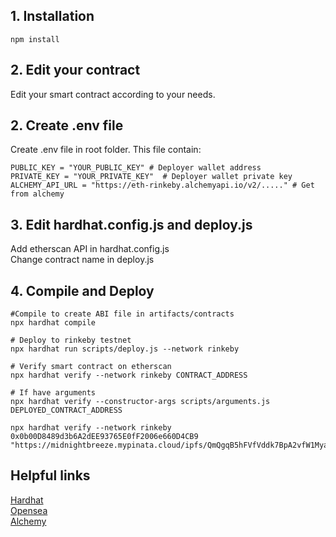 ## 1. Installation

```shell
npm install
```

## 2. Edit your contract
Edit your smart contract according to your needs.

## 2. Create .env file
Create .env file in root folder. This file contain:

```shell
PUBLIC_KEY = "YOUR_PUBLIC_KEY" # Deployer wallet address
PRIVATE_KEY = "YOUR_PRIVATE_KEY"  # Deployer wallet private key
ALCHEMY_API_URL = "https://eth-rinkeby.alchemyapi.io/v2/....." # Get from alchemy
```

## 3. Edit hardhat.config.js and deploy.js
Add etherscan API in hardhat.config.js\
Change contract name in deploy.js

## 4. Compile and Deploy
```shell
#Compile to create ABI file in artifacts/contracts
npx hardhat compile

# Deploy to rinkeby testnet
npx hardhat run scripts/deploy.js --network rinkeby 

# Verify smart contract on etherscan
npx hardhat verify --network rinkeby CONTRACT_ADDRESS 

# If have arguments
npx hardhat verify --constructor-args scripts/arguments.js DEPLOYED_CONTRACT_ADDRESS

npx hardhat verify --network rinkeby 0x0b00D8489d3b6A2dEE93765E0fF2006e660D4CB9 "https://midnightbreeze.mypinata.cloud/ipfs/QmQgqB5hFVfVddk7BpA2vfW1MyaFhHrZpvjKyc3DKpM3iv/"

```

## Helpful links
[Hardhat](https://hardhat.org/getting-started/)\
[Opensea](https://docs.opensea.io/docs/getting-started-1)\
[Alchemy](https://docs.alchemy.com/alchemy/tutorials/how-to-create-an-nft)
